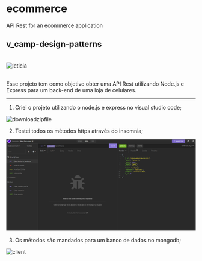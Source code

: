 # ecommerce
API Rest for an ecommerce application 
## v_camp-design-patterns

<div style="display: inline_block"><br>
   <img align="center" alt="leticia" height="30" width="40" src="https://th.bing.com/th/id/R.7a577afd3351f2850eb97080a238f509?rik=JVGhCIVr5FBtHQ&pid=ImgRaw&r=0">
</div><br>

Esse projeto tem como objetivo obter uma API Rest utilizando Node.js e Express para um back-end de uma loja de celulares. 

----

1. Criei o projeto utilizando o node.js e express no visual studio code;

![downloadzipfile](https://github.com/leticiapaoleschi/ecommerce/blob/main/assets/c%C3%B3digo.png)

2. Testei todos os métodos https através do insomnia;

![openproject](https://github.com/leticiapaoleschi/ecommerce/blob/main/assets/testes.png)

3. Os métodos são mandados para um banco de dados no mongodb;

![client](https://user-images.githubusercontent.com/80061839/169842513-be721a2c-3cc6-4c42-bc2b-58a35411aa85.png)
